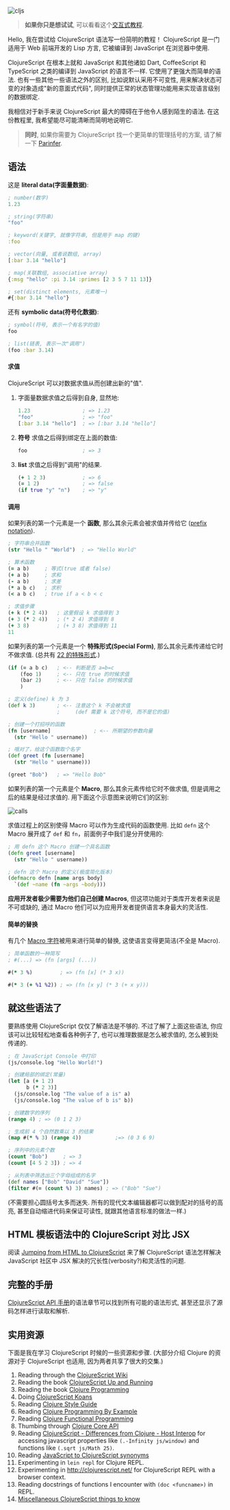 ![cljs](img/cljs.png)

> __如果你只是想试试__, 可以看看这个[交互式教程](http://chimeces.com/cljs-browser-repl/).

Hello, 我在尝试给 ClojureScript 语法写一份简明的教程！
ClojureScript 是一门适用于 Web 前端开发的 Lisp 方言, 它被编译到 JavaScript 在浏览器中使用.

ClojureScript 在根本上就和 JavaScript 和其他诸如 Dart, CoffeeScript 和 TypeScript 之类的编译到 JavaScript 的语言不一样.
它使用了更强大而简单的语法. 也有一些其他一些语法之外的区别,
比如说默认采用不可变性, 用来解决状态可变的对象造成"新的意面式代码",
同时提供正常的状态管理功能用来实现语言级别的数据绑定.

我相信对于新手来说 ClojureScript 最大的障碍在于他令人感到陌生的语法.
在这份教程里, 我希望能尽可能清晰而简明地说明它.

> __同时__, 如果你需要为 ClojureScript 找一个更简单的管理括号的方案, 请了解一下 [Parinfer].

[Parinfer]:http://shaunlebron.github.io/parinfer/

## 语法

这是 __literal data(字面量数据)__:

```clj
; number(数字)
1.23

; string(字符串)
"foo"

; keyword(关键字, 就像字符串, 但是用于 map 的键)
:foo

; vector(向量, 或者说数组, array)
[:bar 3.14 "hello"]

; map(关联数组, associative array)
{:msg "hello" :pi 3.14 :primes [2 3 5 7 11 13]}

; set(distinct elements, 元素唯一)
#{:bar 3.14 "hello"}
```

还有 __symbolic data(符号化数据)__:

```clj
; symbol(符号, 表示一个有名字的值)
foo

; list(链表, 表示一次"调用")
(foo :bar 3.14)
```

#### 求值

ClojureScript 可以对数据求值从而创建出新的"值".

1. 字面量数据求值之后得到自身, 显然地:

    ```clj
    1.23                 ; => 1.23
    "foo"                ; => "foo"
    [:bar 3.14 "hello"]  ; => [:bar 3.14 "hello"]
    ```

1. __符号__ 求值之后得到绑定在上面的数值:

    ```clj
    foo                  ; => 3
    ```

1. __list__ 求值之后得到"调用"的结果.

    ```clj
    (+ 1 2 3)            ; => 6
    (= 1 2)              ; => false
    (if true "y" "n")    ; => "y"
    ```

#### 调用

如果列表的第一个元素是一个 __函数__, 那么其余元素会被求值并传给它 ([prefix notation](http://en.wikipedia.org/wiki/Polish_notation)).

```clj
; 字符串合并函数
(str "Hello " "World")  ; => "Hello World"

; 算术函数
(= a b)     ; 等式(true 或者 false)
(+ a b)     ; 求和
(- a b)     ; 求差
(* a b c)   ; 求积
(< a b c)   ; true if a < b < c

; 求值步骤
(+ k (* 2 4))   ; 这里假设 k 求值得到 3
(+ 3 (* 2 4))   ; (* 2 4) 求值得到 8
(+ 3 8)         ; (+ 3 8) 求值得到 11
11
```

如果列表的第一个元素是一个 __特殊形式(Special Form)__, 那么其余元素传递给它时不做求值.
(总共有 [22 的特殊形式](https://clojure.org/reference/special_forms).)

```clj
(if (= a b c)   ; <-- 判断是否 a=b=c
    (foo 1)     ; <-- 只在 true 的时候求值
    (bar 2)     ; <-- 只在 false 的时候求值
    )

; 定义(define) k 为 3
(def k 3)       ; <-- 注意这个 k 不会被求值
                ;     (def 需要 k 这个符号, 而不是它的值)

; 创建一个打招呼的函数
(fn [username]              ; <-- 所期望的参数向量
  (str "Hello " username))

; 哦对了，给这个函数取个名字
(def greet (fn [username]
  (str "Hello " username)))

(greet "Bob")   ; => "Hello Bob"
```

如果列表的第一个元素是个 __Macro__, 那么其余元素传给它时不做求值,
但是调用之后的结果是经过求值的. 用下面这个示意图来说明它们的区别:

![calls](img/calls.png)

求值过程上的区别使得 Macro 可以作为生成代码的函数使用.
比如 `defn` 这个 Macro 展开成了 `def` 和 `fn`，前面例子中我们是分开使用的:

```clj
; 用 defn 这个 Macro 创建一个具名函数
(defn greet [username]
  (str "Hello " username))

; defn 这个 Macro 的定义(极度简化版本)
(defmacro defn [name args body]
  `(def ~name (fn ~args ~body)))
```

__应用开发者极少需要为他们自己创建 Macros__, 但这项功能对于类库开发者来说是不可或缺的,
通过 Macro 他们可以为应用开发者提供语言本身最大的灵活性.

#### 简单的替换

有几个 [Macro 字符](http://clojure.org/reader#The%20Reader--Macro%20characters)被用来进行简单的替换, 这使语言变得更简洁(不全是 Macro).

```clj
; 简单函数的一种简写
; #(...) => (fn [args] (...))

#(* 3 %)         ; => (fn [x] (* 3 x))

#(* 3 (+ %1 %2)) ; => (fn [x y] (* 3 (+ x y)))
```

## 就这些语法了

要熟练使用 ClojureScript 仅仅了解语法是不够的.
不过了解了上面这些语法, 你应该可以比较轻松地查看各种例子了,
也可以推理数据是怎么被求值的, 怎么被到处传递的.

```clj
; 在 JavaScript Console 中打印
(js/console.log "Hello World!")

; 创建局部的绑定(常量)
(let [a (+ 1 2)
      b (* 2 3)]
  (js/console.log "The value of a is" a)
  (js/console.log "The value of b is" b))

; 创建数字的序列
(range 4) ; => (0 1 2 3)

; 生成前 4 个自然数乘以 3 的结果
(map #(* % 3) (range 4))           ;=> (0 3 6 9)

; 序列中的元素个数
(count "Bob")     ; => 3
(count [4 5 2 3]) ; => 4

; 从列表中筛选出三个字母组成的名字
(def names ["Bob" "David" "Sue"])
(filter #(= (count %) 3) names) ; => ("Bob" "Sue")
```

(不需要担心圆括号太多而迷失. 所有的现代文本编辑器都可以做到配对的括号的高亮, 甚至自动缩进代码来保证可读性, 就跟其他语言标准的做法一样.)

## HTML 模板语法中的 ClojureScript 对比 JSX

阅读 [Jumping from HTML to ClojureScript](https://github.com/shaunlebron/jumping-from-html-to-clojurescript) 来了解 ClojureScript 语法怎样解决 JavaScript 社区中 JSX 解决的冗长性(verbosity?)和灵活性的问题.

[Jumping from HTML to ClojureScript]:https://github.com/shaunlebron/jumping-from-html-to-clojurescript
[JSX]:https://facebook.github.io/react/docs/jsx-in-depth.html

## 完整的手册

[ClojureScript API 手册]的语法章节可以找到所有可能的语法形式, 甚至还显示了源码怎样进行读取和解析.

[syntax section]:https://github.com/cljsinfo/cljs-api-docs/blob/catalog/INDEX.md#syntax
[ClojureScript API 手册]:http://cljs.github.io/api

## 实用资源

下面是我在学习 ClojureScript 时候的一些资源和步骤. (大部分介绍 Clojure 的资源对于 ClojureScript 也适用, 因为两者共享了很大的交集.)

1. Reading through the [ClojureScript Wiki](https://github.com/clojure/clojurescript/wiki)
1. Reading the book [ClojureScript Up and Running](http://synrc.com/publications/cat/Functional%20Languages/Clojure/Oreilly.ClojureScript.Up.and.Running.Oct.2012.pdf)
1. Reading the book [Clojure Programming](http://bit.ly/clojurebook)
1. Doing [ClojureScript Koans](http://clojurescriptkoans.com)
1. Reading [Clojure Style Guide](https://github.com/bbatsov/clojure-style-guide)
1. Reading [Clojure Programming By Example](http://en.wikibooks.org/wiki/Clojure_Programming/By_Example)
1. Reading [Clojure Functional Programming](http://clojure.org/functional_programming)
1. Thumbing through [Clojure Core API](http://clojure.github.io/clojure/clojure.core-api.html)
1. Reading [ClojureScript - Differences from Clojure - Host Interop](https://github.com/clojure/clojurescript/wiki/Differences-from-Clojure#wiki-host-interop) for accessing javascript properties like `(.-Infinity js/window)` and functions like `(.sqrt js/Math 25)`.
1. Reading [JavaScript to ClojureScript synonyms](http://kanaka.github.io/clojurescript/web/synonym.html)
1. Experimenting in `lein repl` for Clojure REPL.
1. Experimenting in <http://clojurescript.net/> for ClojureScript REPL with a browser context.
1. Reading docstrings of functions I encounter with `(doc <funcname>)` in REPL.
1. [Miscellaneous ClojureScript things to know](https://github.com/shaunlebron/ClojureSheet#clojurescript-stuff)
